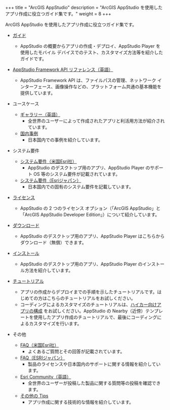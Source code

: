 +++
title = "ArcGIS AppStudio"
description = "ArcGIS AppStudio を使用したアプリ作成に役立つガイド集です。"
weight = 8
+++

ArcGIS AppStudio を使用したアプリ作成に役立つガイド集です。


* [ガイド](https://doc.arcgis.com/ja/appstudio/configure-apps/guidedtour.htm)
  * AppStudio の概要からアプリの作成・デプロイ、AppStudio Player を使用したモバイル デバイスでのテスト、カスタマイズ方法等を紹介したガイドです。

* [AppStudio Framework API リファレンス（英語）](https://developers.arcgis.com/appstudio/api-reference/)
  * AppStudio Framework API は、ファイルパスの管理、ネットワーク インターフェース、画像操作などの、プラットフォーム共通の基本機能を提供しています。

* ユースケース
  * [ギャラリー（英語）](https://doc.arcgis.com/en/appstudio/gallery/?lg=en)
    * 全世界のユーザーによって作成されたアプリと利活用方法が紹介されています。
  * [国内事例](https://www.esrij.com/case-studies/list/?word=&tx_products%5B%5D=773&action=send)
    * 日本国内での事例を紹介しています。

* システム要件
  * [システム要件（米国Esri社）](https://doc.arcgis.com/ja/appstudio/configure-apps/systemrequirements.htm)
    * AppStudio のデスクトップ用のアプリ、AppStudio Player のサポート OS 等のシステム要件が記載されています。
  * [システム要件（Esriジャパン）](https://www.esrij.com/products/arcgis-appstudio/environments/)
    * 日本国内での固有のシステム要件を記載しています。

* [ライセンス](https://doc.arcgis.com/ja/appstudio/configure-apps/licenseappstudio.htm)
  * AppStudio の 2 つのライセンス オプション（「ArcGIS AppStudio」と「ArcGIS AppStudio Developer Edition」）について紹介しています。

* [ダウンロード](https://www.esri.com/ja-jp/arcgis/products/arcgis-appstudio/resources#settingup)
  * AppStudio のデスクトップ用のアプリ、AppStudio Player はこちらからダウンロード（無償）できます。

* [インストール](https://doc.arcgis.com/ja/appstudio/configure-apps/installappstudio.htm)
  * AppStudio のデスクトップ用のアプリ、AppStudio Player のインストール方法を紹介しています。

* [チュートリアル](https://learn.arcgis.com/ja/paths/try-appstudio/)
  * アプリの作成からデプロイまでの手順を示したチュートリアルです。はじめての方はこちらのチュートリアルをお試しください。
  * コーディングによるカスタマイズのチュートリアルは、[ハイカー向けアプリの構成](https://learn.arcgis.com/ja/projects/configure-apps-for-hikers/) をお試しください。AppStudio の Nearby（近傍）テンプレートを使用したアプリ作成のチュートリアルで、最後にコーディングによるカスタマイズを行います。

* その他
  * [FAQ（米国Esri社）](https://doc.arcgis.com/ja/appstudio/configure-apps/faq.htm)
    * よくあるご質問とその回答が記載されています。
  * [FAQ（ESRIジャパン）](https://www.esrij.com/products/arcgis-appstudio/faq/)
    * 製品のライセンスや日本国内のサポートに関する情報を紹介しています。
  * [Esri Community（英語）](https://community.esri.com/t5/arcgis-appstudio/ct-p/arcgis-appstudio)
    * 全世界のユーザーが投稿した製品に関する質問等の投稿を確認できます。
  * [その他の Tips](./faq)
    * アプリ作成に関する技術的な情報を紹介しています。
